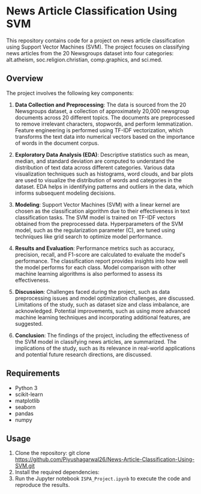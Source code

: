 # News Article Classification Using SVM

This repository contains code for a project on news article classification using Support Vector Machines (SVM). The project focuses on classifying news articles from the 20 Newsgroups dataset into four categories: alt.atheism, soc.religion.christian, comp.graphics, and sci.med.

## Overview

The project involves the following key components:

1. **Data Collection and Preprocessing**: The data is sourced from the 20 Newsgroups dataset, a collection of approximately 20,000 newsgroup documents across 20 different topics. The documents are preprocessed to remove irrelevant characters, stopwords, and perform lemmatization. Feature engineering is performed using TF-IDF vectorization, which transforms the text data into numerical vectors based on the importance of words in the document corpus.

2. **Exploratory Data Analysis (EDA)**: Descriptive statistics such as mean, median, and standard deviation are computed to understand the distribution of text data across different categories. Various data visualization techniques such as histograms, word clouds, and bar plots are used to visualize the distribution of words and categories in the dataset. EDA helps in identifying patterns and outliers in the data, which informs subsequent modeling decisions.

3. **Modeling**: Support Vector Machines (SVM) with a linear kernel are chosen as the classification algorithm due to their effectiveness in text classification tasks. The SVM model is trained on TF-IDF vectors obtained from the preprocessed data. Hyperparameters of the SVM model, such as the regularization parameter (C), are tuned using techniques like grid search to optimize model performance.

4. **Results and Evaluation**: Performance metrics such as accuracy, precision, recall, and F1-score are calculated to evaluate the model's performance. The classification report provides insights into how well the model performs for each class. Model comparison with other machine learning algorithms is also performed to assess its effectiveness.

5. **Discussion**: Challenges faced during the project, such as data preprocessing issues and model optimization challenges, are discussed. Limitations of the study, such as dataset size and class imbalance, are acknowledged. Potential improvements, such as using more advanced machine learning techniques and incorporating additional features, are suggested.

6. **Conclusion**: The findings of the project, including the effectiveness of the SVM model in classifying news articles, are summarized. The implications of the study, such as its relevance in real-world applications and potential future research directions, are discussed.

## Requirements

- Python 3
- scikit-learn
- matplotlib
- seaborn
- pandas
- numpy

## Usage

1. Clone the repository:  git clone https://github.com/Piyushagarwal26/News-Article-Classification-Using-SVM.git
2. Install the required dependencies:
3. Run the Jupyter notebook `ISPA_Project.ipynb` to execute the code and reproduce the results.


